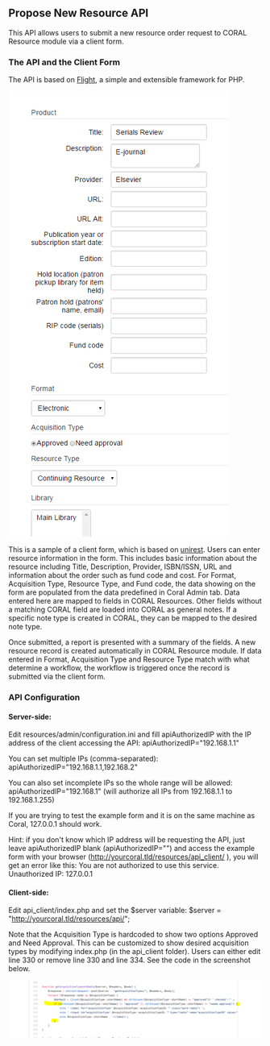 ## Propose New Resource API

This API allows users to submit a new resource order request to CORAL Resource module via a client form. 

### The API and the Client Form 
The API is based on [Flight](http://flightphp.com/), a simple and extensible framework for PHP.   

![Screenshot of API Client Form](img/api/apiClientForm.PNG)

This is a sample of a client form, which is based on [unirest]( http://unirest.io/php.html ). Users can enter resource information in the form. This includes basic information about the resource including Title, Description, Provider, ISBN/ISSN, URL and information about the order such as fund code and cost. For Format, Acquisition Type, Resource Type, and Fund code, the data showing on the form are populated from the data predefined in Coral Admin tab. Data entered here are mapped to fields in CORAL Resources. Other fields without a matching CORAL field are loaded into CORAL as general notes. If a specific note type is created in CORAL, they can be mapped to the desired note type.  

Once submitted, a report is presented with a summary of the fields. A new resource record is created automatically in CORAL Resource module. If data entered in Format, Acquisition Type and Resource Type match with what determine a workflow, the workflow is triggered once the record is submitted via the client form. 

### API Configuration

#### Server-side:

Edit resources/admin/configuration.ini and fill apiAuthorizedIP with the IP address of the client accessing the API:
apiAuthorizedIP="192.168.1.1"

You can set multiple IPs (comma-separated):
apiAuthorizedIP="192.168.1.1,192.168.2"

You can also set incomplete IPs so the whole range will be allowed:
apiAuthorizedIP="192.168.1"
(will authorize all IPs from 192.168.1.1 to 192.168.1.255)

If you are trying to test the example form and it is on the same machine as Coral, 127.0.0.1 should work.

Hint: if you don't know which IP address will be requesting the API, just leave apiAuthorizedIP blank (apiAuthorizedIP="") and access the example form with your browser (http://yourcoral.tld/resources/api_client/ ), you will get an error like this:
You are not authorized to use this service.
Unauthorized IP: 127.0.0.1

#### Client-side:

Edit api_client/index.php and set the $server variable:
$server = "http://yourcoral.tld/resources/api/"; 

Note that the Acquisition Type is hardcoded to show two options Approved and Need Approval. This can be customized to show desired acquisition types by modifying index.php (in the api_client folder). Users can either edit line 330 or remove line 330 and line 334. See the code in the screenshot below. 

![Screenshot of API Client IndexPHP File](img/api/apiClientIndexphp.PNG)
